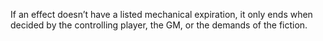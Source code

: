 If an effect doesn’t have a listed mechanical expiration, it only ends when decided by the controlling player, the GM, or the demands of the fiction.
